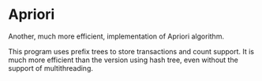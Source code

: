 # Apriori
Another, much more efficient, implementation of Apriori algorithm.

This program uses prefix trees to store transactions and count support. It is much more efficient than the version using hash tree, even without the support of multithreading.
